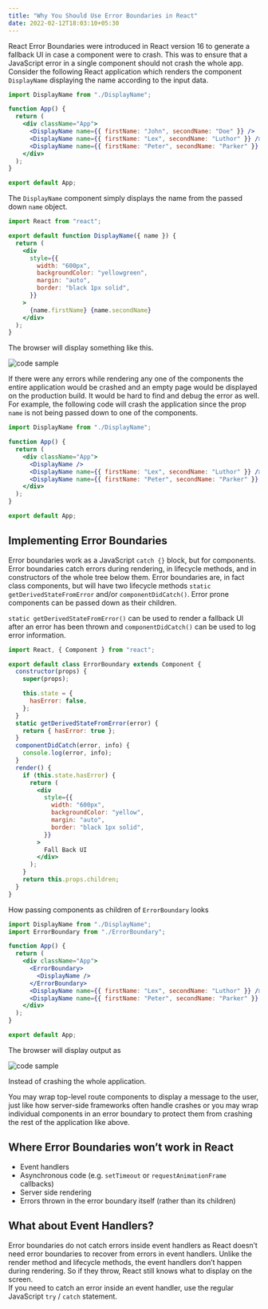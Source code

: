 ```yaml
---
title: "Why You Should Use Error Boundaries in React"
date: 2022-02-12T18:03:10+05:30
---
```


React Error Boundaries were introduced in React version 16 to generate a fallback UI in case a component were to crash. This was to ensure that a JavaScript error in a single component should not crash the whole app.  
Consider the following React application which renders the component `DisplayName` displaying the name according to the input data.

```jsx
import DisplayName from "./DisplayName";

function App() {
  return (
    <div className="App">
      <DisplayName name={{ firstName: "John", secondName: "Doe" }} />
      <DisplayName name={{ firstName: "Lex", secondName: "Luthor" }} />
      <DisplayName name={{ firstName: "Peter", secondName: "Parker" }} />
    </div>
  );
}

export default App;
```

The `DisplayName` component simply displays the name from the passed down `name` object.

```jsx
import React from "react";

export default function DisplayName({ name }) {
  return (
    <div
      style={{
        width: "600px",
        backgroundColor: "yellowgreen",
        margin: "auto",
        border: "black 1px solid",
      }}
    >
      {name.firstName} {name.secondName}
    </div>
  );
}
```

The browser will display something like this.

![code sample](https://miro.medium.com/max/723/1*iaKiQ9i-jsEewCeHqHMs8g.png)

If there were any errors while rendering any one of the components the entire application would be crashed and an empty page would be displayed on the production build. It would be hard to find and debug the error as well. For example, the following code will crash the application since the prop `name` is not being passed down to one of the components.

```jsx
import DisplayName from "./DisplayName";

function App() {
  return (
    <div className="App">
      <DisplayName />
      <DisplayName name={{ firstName: "Lex", secondName: "Luthor" }} />
      <DisplayName name={{ firstName: "Peter", secondName: "Parker" }} />
    </div>
  );
}

export default App;
```

## Implementing Error Boundaries

Error boundaries work as a JavaScript `catch {}` block, but for components. Error boundaries catch errors during rendering, in lifecycle methods, and in constructors of the whole tree below them. Error boundaries are, in fact class components, but will have two lifecycle methods `static getDerivedStateFromError` and/or `componentDidCatch()`. Error prone components can be passed down as their children.

`static getDerivedStateFromError()` can be used to render a fallback UI after an error has been thrown and `componentDidCatch()` can be used to log error information.

```jsx
import React, { Component } from "react";

export default class ErrorBoundary extends Component {
  constructor(props) {
    super(props);

    this.state = {
      hasError: false,
    };
  }
  static getDerivedStateFromError(error) {
    return { hasError: true };
  }
  componentDidCatch(error, info) {
    console.log(error, info);
  }
  render() {
    if (this.state.hasError) {
      return (
        <div
          style={{
            width: "600px",
            backgroundColor: "yellow",
            margin: "auto",
            border: "black 1px solid",
          }}
        >
          Fall Back UI
        </div>
      );
    }
    return this.props.children;
  }
}
```

How passing components as children of `ErrorBoundary` looks

```jsx
import DisplayName from "./DisplayName";
import ErrorBoundary from "./ErrorBoundary";

function App() {
  return (
    <div className="App">
      <ErrorBoundary>
        <DisplayName />
      </ErrorBoundary>
      <DisplayName name={{ firstName: "Lex", secondName: "Luthor" }} />
      <DisplayName name={{ firstName: "Peter", secondName: "Parker" }} />
    </div>
  );
}

export default App;
```

The browser will display output as

![code sample](https://miro.medium.com/max/754/1*XYsZV_AY7cXrE3eYJaH7tQ.png)

Instead of crashing the whole application.

You may wrap top-level route components to display a message to the user, just like how server-side frameworks often handle crashes or you may wrap individual components in an error boundary to protect them from crashing the rest of the application like above.

## Where Error Boundaries won’t work in React

- Event handlers
- Asynchronous code (e.g. `setTimeout` or `requestAnimationFrame` callbacks)
- Server side rendering
- Errors thrown in the error boundary itself (rather than its children)

## What about Event Handlers?

Error boundaries do not catch errors inside event handlers as React doesn’t need error boundaries to recover from errors in event handlers. Unlike the render method and lifecycle methods, the event handlers don’t happen during rendering. So if they throw, React still knows what to display on the screen.  
If you need to catch an error inside an event handler, use the regular JavaScript `try` / `catch` statement.
